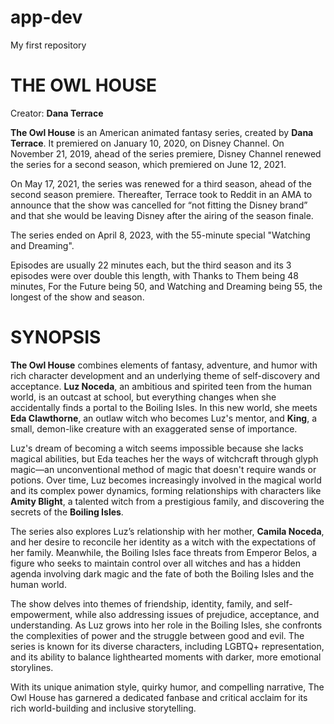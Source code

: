 # app-dev
My first repository

# THE OWL HOUSE
Creator: **Dana Terrace**

**The Owl House** is an American animated fantasy series, created by **Dana Terrace**. It premiered on January 10, 2020, on Disney Channel.
On November 21, 2019, ahead of the series premiere, Disney Channel renewed the series for a second season, which premiered on June 12, 2021.

On May 17, 2021, the series was renewed for a third season, ahead of the second season premiere. Thereafter, Terrace took to Reddit in an AMA to announce that the show was cancelled for “not fitting the Disney brand” and that she would be leaving Disney after the airing of the season finale.

The series ended on April 8, 2023, with the 55-minute special "Watching and Dreaming".

Episodes are usually 22 minutes each, but the third season and its 3 episodes were over double this length, with Thanks to Them being 48 minutes, For the Future being 50, and Watching and Dreaming being 55, the longest of the show and season.

# SYNOPSIS

**The Owl House** combines elements of fantasy, adventure, and humor with rich character development and an underlying theme of self-discovery and acceptance. **Luz Noceda**, an ambitious and spirited teen from the human world, is an outcast at school, but everything changes when she accidentally finds a portal to the Boiling Isles. In this new world, she meets **Eda Clawthorne**, an outlaw witch who becomes Luz's mentor, and **King**, a small, demon-like creature with an exaggerated sense of importance.

Luz's dream of becoming a witch seems impossible because she lacks magical abilities, but Eda teaches her the ways of witchcraft through glyph magic—an unconventional method of magic that doesn't require wands or potions. Over time, Luz becomes increasingly involved in the magical world and its complex power dynamics, forming relationships with characters like **Amity Blight**, a talented witch from a prestigious family, and discovering the secrets of the **Boiling Isles**.

The series also explores Luz’s relationship with her mother, **Camila Noceda**, and her desire to reconcile her identity as a witch with the expectations of her family. Meanwhile, the Boiling Isles face threats from Emperor Belos, a figure who seeks to maintain control over all witches and has a hidden agenda involving dark magic and the fate of both the Boiling Isles and the human world.

The show delves into themes of friendship, identity, family, and self-empowerment, while also addressing issues of prejudice, acceptance, and understanding. As Luz grows into her role in the Boiling Isles, she confronts the complexities of power and the struggle between good and evil. The series is known for its diverse characters, including LGBTQ+ representation, and its ability to balance lighthearted moments with darker, more emotional storylines.

With its unique animation style, quirky humor, and compelling narrative, The Owl House has garnered a dedicated fanbase and critical acclaim for its rich world-building and inclusive storytelling.
